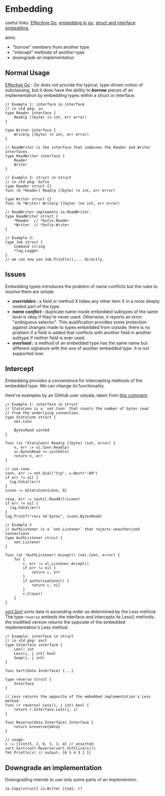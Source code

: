 # Embedding

useful links:
[Effecitive Go][effective go embedding],
[embedding in go][embedding in go],
[struct and interface embedding][struct and interface embedding],

aims:

* "borrow" members from another type
* "intecept" methods of another type
* downgrade an implementation

## Normal Usage

[Effective Go][effective go embedding] :
Go does not provide the typical, type-driven notion of
subclassing, but it does have the ability to ***borrow*** pieces
of an implementation by embedding types within a struct or
interface.

```golang
// Example 1: interface in interface
// in std pkg: io
type Reader interface {
    Read(p []byte) (n int, err error)
}

type Writer interface {
    Write(p []byte) (n int, err error)
}

// ReadWriter is the interface that combines the Reader and Writer interfaces.
type ReadWriter interface {
    Reader
    Writer
}

// Example 2: struct in struct
// in std pkg: bufio
type Reader struct {}
func (b *Reader) Read(p []byte) (n int, err error)

type Writer struct {}
func (b *Writer) Write(p []byte) (nn int, err error)

// ReadWriter implements io.ReadWriter.
type ReadWriter struct {
    *Reader  // *bufio.Reader
    *Writer  // *bufio.Writer
}

// Example 3:
type Job struct {
    Command string
    *log.Logger
}
// we can now use Job.Println(),... directly.
```

## Issues

Embedding types introduces the problem of name conflicts
but the rules to resolve them are simple.

* ***overridden :*** a field or method X hides any other item X
in a more deeply nested part of the type.
* ***name conflict :*** duplicate name inside embedded subtypes of
the same level is okey if they're never used. Otherwise,
it reports an error: "ambiguous selector".
This qualification provides some protection against changes
made to types embedded from outside; there is no problem if
a field is added that conflicts with another field in
another subtype if neither field is ever used.
* ***overload :*** a method of an embedded type has the same
name but different signature with the one of another embedded
type. It is not supported now.

## Intercept

Embedding provides a convenience for intercepting methods
of the embedded type. We can change its functionality.

Here're examples by an GitHub user valyala, taken from
[this comment][github commit for embedding].

```golang
// Example 1: interface in struct
// StatsConn is a `net.Conn` that counts the number of bytes read
// from the underlying connection.
type StatsConn struct {
    net.Conn

    BytesRead uint64
}

func (sc *StatsConn) Read(p []byte) (int, error) {
    n, err := sc.Conn.Read(p)
    sc.BytesRead += uint64(n)
    return n, err
}

// use case
conn, err := net.Dial("tcp", u.Host+":80")
if err != nil {
  log.Fatal(err)
}
sconn := &StatsConn{conn, 0}

resp, err := ioutil.ReadAll(sconn)
if err != nil {
  log.Fatal(err)
}
log.Printf("recv %d bytes", sconn.BytesRead)

// Example 2
// AuthListener is a `net.Listener` that rejects unauthorized connections
type AuthListener struct {
    net.Listener
}

func (al *AuthListener) Accept() (net.Conn, error) {
    for {
        c, err := al.Listener.Accept()
        if err != nil {
            return c, err
        }
        if authorizeConn(c) {
            return c, nil
        }
        c.Close()
    }
}
```

[sort.Sort][pkg sort] sorts data in ascending order as determined by
the Less method. The type `reverse` embeds the interface and intercepts
its Less() methods: the modified version returns the opposite
of the embedded implementation's Less method.

```golang
// Example: interface in struct
// in std pkg: sort
type Interface interface {
    Len() int
    Less(i, j int) bool
    Swap(i, j int)
}

func Sort(data Interface) {...}

type reverse struct {
    Interface
}

// Less returns the opposite of the embedded implementation's Less method.
func (r reverse) Less(i, j int) bool {
    return r.Interface.Less(j, i)
}

func Reverse(data Interface) Interface {
    return &reverse{data}
}

// usage:
s := []int{5, 2, 6, 3, 1, 4} // unsorted
sort.Sort(sort.Reverse(sort.IntSlice(s)))
fmt.Println(s) // output: [6 5 4 3 2 1]
```

## Downgrade an implementation

Downgrading intends to use only some parts of an implemention.

```golang
io.Copy(struct{ io.Writer }{sw}, r)
```

[effective go embedding]: https://go.dev/doc/effective_go#embedding
[pkg sort]: https://pkg.go.dev/sort#Sort
[embedding in go]: https://eli.thegreenplace.net/2020/embedding-in-go-part-3-interfaces-in-structs/
[struct and interface embedding]: https://ankur-a22.medium.com/struct-and-interface-embedding-f0da8517fa8a
[github commit for embedding]: https://github.com/golang/go/issues/22013#issuecomment-331886875
